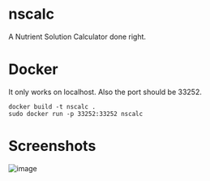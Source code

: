 # nscalc

A Nutrient Solution Calculator done right.

# Docker
It only works on localhost. Also the port should be 33252.
```
docker build -t nscalc . 
sudo docker run -p 33252:33252 nscalc
```
# Screenshots
![image](https://user-images.githubusercontent.com/86890989/153818651-38fa1936-614b-4dea-82c5-c208ed424af2.png)
